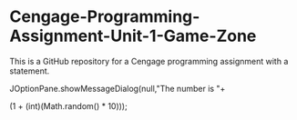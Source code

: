 # Cengage-Programming-Assignment-Unit-1-Game-Zone
This is a GitHub repository for a Cengage programming assignment with a statement.

JOptionPane.showMessageDialog(null,"The number is "+

(1 + (int)(Math.random() * 10)));
